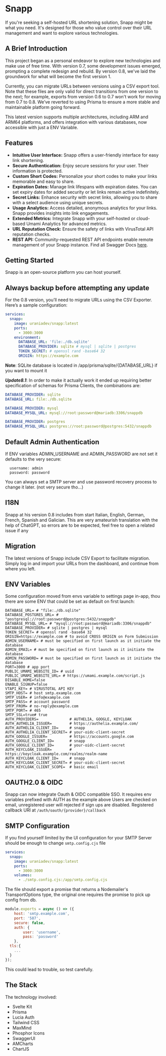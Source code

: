 # Snapp

If you're seeking a self-hosted URL shortening solution, Snapp might be what you need. It's designed for those who value control over their URL management and want to explore various technologies.

## A Brief Introduction

This project began as a personal endeavor to explore new technologies and make use of free time. With version 0.7, some development issues emerged, prompting a complete redesign and rebuild. By version 0.8, we've laid the groundwork for what will become the first version 1.

Currently, you can migrate URLs between versions using a CSV export tool. Note that these files are only valid for direct transitions from one version to the next; for example, exports from version 0.6 to 0.7 won't work for moving from 0.7 to 0.8. We’ve reverted to using Prisma to ensure a more stable and maintainable platform going forward.

This latest version supports multiple architectures, including ARM and ARM64 platforms, and offers integration with various databases, now accessible with just a ENV Variable.

## Features

- **Intuitive User Interface:** Snapp offers a user-friendly interface for easy link shortening.
- **Secure Authentication:** Enjoy secure sessions for your user. Their information is protected.
- **Custom Short Codes:** Personalize your short codes to make your links memorable and easy to share.
- **Expiration Dates:** Manage link lifespans with expiration dates. You can set expiry dates for added security or let links remain active indefinitely.
- **Secret Links:** Enhance security with secret links, allowing you to share with a select audience using unique secrets.
- **Usage Analytics:** Access detailed, anonymous analytics for your links. Snapp provides insights into link engagements.
- **Extended Metrics:** Integrate Snapp with your self-hosted or cloud-based Umami Analytics for advanced metrics.
- **URL Reputation Check:** Ensure the safety of links with VirusTotal API reputation checks.
- **REST API:** Community-requested REST API endpoints enable remote management of your Snapp instance. Find all Swagger Docs [here](https://snapp.li/docs).

## Getting Started

Snapp is an open-source platform you can host yourself.

## Always backup before attempting any update

For the 0.8 version, you’ll need to migrate URLs using the CSV Exporter. Here’s a sample configuration:

```yml
services:
  snapp:
    image: uraniadev/snapp:latest
    ports:
      - 3000:3000
    environment:
      DATABASE_URL: 'file:./db.sqlite'
      DATABASE_PROVIDER: sqlite # mysql | sqlite | postgres
      TOKEN_SECRET: # openssl rand -base64 32
      ORIGIN: https://example.com
```

**Note**: SQLite database is located in /app/prisma/sqlite/{DATABASE_URL} if you want to mount it

**_Update8.1_**: In order to make it actually work it ended up requiring better specification of schemas for Prisma Clients,
the combinations are:

```yml
DATABASE_PROVIDER: sqlite
DATABASE_URL: file:./db.sqlite
```

```yml
DATABASE_PROVIDER: mysql
DATABASE_MYSQL_URL: mysql://root:password@mariadb:3306/snappdb
```

```yml
DATABASE_PROVIDER: postgres
DATABASE_MYSQL_URL: postgres://root:password@postgres:5432/snappdb
```

## Default Admin Authentication

If ENV variables ADMIN_USERNAME and ADMIN_PASSWORD are not set it defaults to the very secure:

```
  username: admin
  password: password
```

You can always set a SMTP server and use password recovery process to change it later. (not very secure tho...)

## I18N

Snapp at his version 0.8 includes from start Italian, English, German, French, Spanish and Galician. This are very amateurish translation with the help of ChatGPT, so errors are to be expected, feel free to open a related issue if any

## Migration

The latest versions of Snapp include CSV Export to facilitate migration. Simply log in and import your URLs from the dashboard, and continue from where you left. 


## ENV Variables

Some configuration moved from envs variable to settings page in-app, thou there are some ENV that could be set as default on first launch:

```
DATABASE_URL= # "file:./db.sqlite"
DATABASE_POSTGRES_URL= # "postgresql://root:password@postgres:5432/snappdb"
DATABASE_MYSQL_URL= # "mysql://root:password@mariadb:3306/snappdb"
DATABASE_PROVIDER= # sqlite | postgres | mysql
TOKEN_SECRET= # openssl rand -base64 32
ORIGIN=https://example.com # to avoid CROSS ORIGIN on Form Submission
ADMIN_USERNAME= # must be specified on first launch as it initiate the database
ADMIN_EMAIL= # must be specified on first launch as it initiate the database
ADMIN_PASSWORD= # must be specified on first launch as it initiate the database
PORT=3000 # app port
PUBLIC_UMAMI_WEBSITE_ID= # uuid
PUBLIC_UMAMI_WEBSITE_URL= # https://umami.example.com/script.js
DISABLE_HOME=false
ENABLE_SIGNUP=false
VTAPI_KEY= # VIRUSTOTAL API KEY
SMTP_HOST= # host smtp.example.com
SMTP_USER= # info@example.com
SMTP_PASS= # account password
SMTP_FROM= # no-reply@example.com
SMTP_PORT= # 465
SMTP_SSL=true# true
AUTH_PROVIDERS=              # AUTHELIA, GOOGLE, KEYCLOAK
AUTH_AUTHELIA_ISSUER=        # https://authelia.example.com/
AUTH_AUTHELIA_CLIENT_ID=     # snapp
AUTH_AUTHELIA_CLIENT_SECRET= # your-oidc-client-secret
AUTH_GOOGLE_ISSUER=          # https://accounts.google.com
AUTH_GOOGLE_CLIENT_ID=       # snapp
AUTH_GOOGLE_CLIENT_ID=       # your-oidc-client-secret
AUTH_KEYCLOAK_ISSUER=        # https://keycloak.example.com/realms/realm-name
AUTH_KEYCLOAK_CLIENT_ID=     # snapp
AUTH_KEYCLOAK_CLIENT_SECRET= # your-oidc-client-secret
AUTH_KEYCLOAK_CLIENT_SCOPE=  # basic email
```
## OAUTH2.0 & OIDC

Snapp can now integrate Oauth & OIDC compatible SSO. It requires env variables prefixed with AUTH as the example above 
Users are checked on email, unregistered user will rejected if sign ups are disabled.
Registered callback URI at `/auth/oauth/{provider}/callback`

## SMTP Configuration

If you find yourself limited by the UI configuration for your SMTP Server should be enough to change `smtp.config.cjs` file

```yml
services:
  snapp:
    image: uraniadev/snapp:latest
    ports:
      - 3000:3000
    volumes:
      - ./smtp.config.cjs:/app/smtp.config.cjs
```

The file should export a promise that returns a Nodemailer's TransportOptions type, the original one requires the promise to pick up config from db.

```js
module.exports = async () => ({
	host: 'smtp.example.com',
	port: '587',
	secure: false,
	auth: {
		user: 'username',
		pass: 'password'
	},
  tls:{
    ...
  }
});
```

This could lead to trouble, so test carefully.

## The Stack

The technology involved:

- Svelte Kit
- Prisma
- Lucia Auth
- Tailwind CSS
- MaxMind
- Phosphor Icons
- SwaggerUI
- AMCharts
- ChartJS

